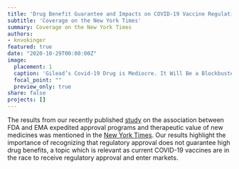 ```yaml
---
title: 'Drug Benefit Guarantee and Impacts on COVID-19 Vaccine Regulations'
subtitle: 'Coverage on the New York Times'
summary: Coverage on the New York Times
authors: 
- knvokinger
featured: true
date: "2020-10-29T00:00:00Z"
image:
  placement: 1
  caption: 'Gilead’s Covid-19 Drug is Mediocre. It Will Be a Blockbuster Anyway'
  focal_point: ""
  preview_only: true
share: false
projects: []
---
```


The results from our recently published [study](https://www.bmj.com/content/371/bmj.m3434) on the association between FDA and EMA expedited approval programs and therapeutic value of new medicines was mentioned in the [New York Times](https://www.nytimes.com/2020/10/29/health/covid-remdesivir-gilead.html). Our results highlight the importance of recognizing that regulatory approval does not guarantee high drug benefits, a topic which is relevant as current COVID-19 vaccines are in the race to receive regulatory approval and enter markets.
